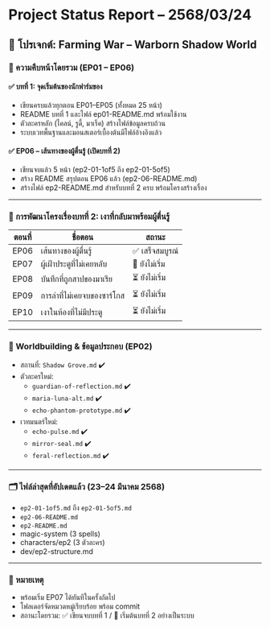 # Project Status Report – 2568/03/24

## 🔸 โปรเจกต์: Farming War – Warborn Shadow World

### 🔹 ความคืบหน้าโดยรวม (EP01 – EP06)

#### ✅ บทที่ 1: จุดเริ่มต้นของนักฟาร์มของ
- เขียนครบแล้วทุกตอน EP01–EP05 (ทั้งหมด 25 หน้า)
- README บทที่ 1 และไฟล์ ep01-README.md พร้อมใช้งาน
- ตัวละครหลัก (ไคลน์, รูดี้, มาเร็ค) สร้างไฟล์ข้อมูลครบถ้วน
- ระบบเวทพื้นฐานและมอนสเตอร์เบื้องต้นมีไฟล์อ้างอิงแล้ว

#### ✅ EP06 – เส้นทางของผู้ตื่นรู้ (เปิดบทที่ 2)
- เขียนจบแล้ว 5 หน้า (ep2-01-1of5 ถึง ep2-01-5of5)
- สร้าง README สรุปตอน EP06 แล้ว (ep2-06-README.md)
- สร้างไฟล์ ep2-README.md สำหรับบทที่ 2 ครบ พร้อมโครงสร้างเรื่อง

---

### 🔹 การพัฒนาโครงเรื่องบทที่ 2: เงาที่กลับมาพร้อมผู้ตื่นรู้

| ตอนที่ | ชื่อตอน                         | สถานะ     |
|--------|----------------------------------|-----------|
| EP06   | เส้นทางของผู้ตื่นรู้             | ✅ เสร็จสมบูรณ์ |
| EP07   | ผู้เฝ้าประตูที่ไม่เคยหลับ         | 🔄 ยังไม่เริ่ม |
| EP08   | บันทึกที่ถูกสาปของมาเรีย         | ⏳ ยังไม่เริ่ม |
| EP09   | การล่าที่ไม่เคยจบของซาร์โกส     | ⏳ ยังไม่เริ่ม |
| EP10   | เงาในห้องที่ไม่มีประตู           | ⏳ ยังไม่เริ่ม |

---

### 🔹 Worldbuilding & ข้อมูลประกอบ (EP02)

- สถานที่: `Shadow Grove.md` ✔️  
- ตัวละครใหม่:
  - `guardian-of-reflection.md` ✔️  
  - `maria-luna-alt.md` ✔️  
  - `echo-phantom-prototype.md` ✔️  
- เวทมนตร์ใหม่:
  - `echo-pulse.md` ✔️  
  - `mirror-seal.md` ✔️  
  - `feral-reflection.md` ✔️  

---

### 🗂️ ไฟล์ล่าสุดที่อัปเดตแล้ว (23–24 มีนาคม 2568)

- `ep2-01-1of5.md` ถึง `ep2-01-5of5.md`
- `ep2-06-README.md`
- `ep2-README.md`
- magic-system (3 spells)
- characters/ep2 (3 ตัวละคร)
- dev/ep2-structure.md

---

### 📝 หมายเหตุ
- พร้อมเริ่ม EP07 ได้ทันทีในครั้งถัดไป
- โฟลเดอร์จัดหมวดหมู่เรียบร้อย พร้อม commit
- สถานะโดยรวม:  ✅ เขียนจบบทที่ 1 / 🔄 เริ่มต้นบทที่ 2 อย่างเป็นระบบ

